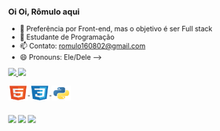 ### Oi Oi, Rômulo aqui

- 🔭  Preferência por Front-end, mas o objetivo é ser Full stack
- 🌱  Estudante de Programação
- 📫 Contato: romulo160802@gmail.com
- 😄 Pronouns: Ele/Dele
-->
<div>
  <a href="https://beacons.ai/Romz16">
  <img height="180em" src="https://github-readme-stats.vercel.app/api?username=Romz16&show_icons=true&theme=tokyonight&include_all_commits=true&count_private=true"/>
  <img height="180em" src="https://github-readme-stats.vercel.app/api/top-langs/?username=Romz16&layout=compact&langs_count=16&theme=tokyonight"/>
</div>
  
<div style="display: inline_block"><br>
 
  <img align="center" alt="Rafa-HTML" height="30" width="40" src="https://raw.githubusercontent.com/devicons/devicon/master/icons/html5/html5-original.svg">
  <img align="center" alt="Rafa-CSS" height="30" width="40" src="https://raw.githubusercontent.com/devicons/devicon/master/icons/css3/css3-original.svg">
  <img align="center" alt="Rafa-Python" height="30" width="40" src="https://raw.githubusercontent.com/devicons/devicon/master/icons/python/python-original.svg">
  
</div>
  
##
  
<div>
  
  <a href="https://www.instagram.com/romulo0816/" target="_blank"><img src="https://img.shields.io/badge/-Instagram-%23E4405F?style=for-the-badge&logo=instagram&logoColor=white" target="_blank"></a>
  <a href = " romulo160802@gmail.com"><img src="https://img.shields.io/badge/Gmail-D14836?style=for-the-badge&logo=gmail&logoColor=white" target="_blank"></a>
  <a href="https://www.linkedin.com/in/rômulo-júnio-0953b321a/" target="_blank"><img src="https://img.shields.io/badge/-LinkedIn-%230077B5?style=for-the-badge&logo=linkedin&logoColor=white" target="_blank"></a>   
</div>


